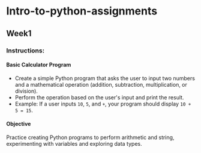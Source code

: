 # Intro-to-python-assignments

## Week1
### Instructions:

#### Basic Calculator Program
- Create a simple Python program that asks the user  to input two numbers and a mathematical operation (addition, subtraction, multiplication, or division).
- Perform the operation based on the user's input and print the result.
- Example: If a user inputs `10`, `5`, and `+`, your program should display `10 + 5 = 15`.

#### Objective
Practice creating Python programs to perform arithmetic and string, experimenting with variables and exploring data types.
